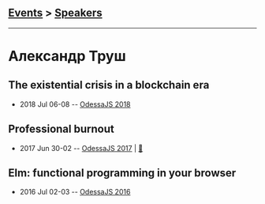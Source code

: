 ## [Events](../README.md) > [Speakers](../speakers.md)
---

# Александр Труш

## The existential crisis in a blockchain era
- 2018 Jul 06-08 -- [OdessaJS 2018](https://youtu.be/cJPpyFfTFXI)    
## Professional burnout
- 2017 Jun 30-02 -- [OdessaJS 2017](https://www.youtube.com/watch?v=z61sT_7wo3U)  | [:notebook:](https://www.slideshare.net/OdessaJSConf/alex-troush-professional-burnout)  
## Elm: functional programming in your browser
- 2016 Jul 02-03 -- [OdessaJS 2016](https://youtu.be/hxCjNLsg2j4)    
